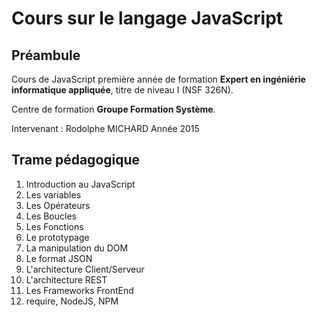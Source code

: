 # Cours sur le langage JavaScript

## Préambule
Cours de JavaScript première année de formation **Expert en ingéniérie informatique appliquée**, titre de niveau I (NSF 326N).

Centre de formation **Groupe Formation Système**.

Intervenant : Rodolphe MICHARD
Année 2015


## Trame pédagogique

01. Introduction au JavaScript  
02. Les variables  
03. Les Opérateurs  
04. Les Boucles  
05. Les Fonctions  
06. Le prototypage  
07. La manipulation du DOM  
08. Le format JSON  
09. L'architecture Client/Serveur
10. L'architecture REST
11. Les Frameworks FrontEnd
12. require, NodeJS, NPM



